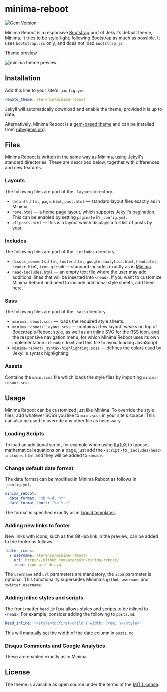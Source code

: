 # minima-reboot

[![Gem Version](https://badge.fury.io/rb/minima-reboot.svg)](https://badge.fury.io/rb/minima-reboot)

Minima Reboot is a responsive [Bootstrap](https://getbootstrap.com/) port of Jekyll's default theme, [Minima](https://github.com/jekyll/minima). It tries to be style-light, following Bootstrap as much as possible. It uses `bootstrap.css` only, and does not load `bootstrap.js`.


[Theme preview](https://aterenin.github.io/minima-reboot/)

![minima theme preview](https://raw.githubusercontent.com/aterenin/minima-reboot/master/screenshot.png)

## Installation

Add this line to your site's `_config.yml`

```yaml
remote_theme: aterenin/minima-reboot
```

Jekyll will automatically download and enable the theme, provided it is up to date.

Alternatively, Minima Reboot is a [gem-based theme](https://jekyllrb.com/docs/themes/) and can be installed from [rubygems.org](https://rubygems.org/gems/minima-reboot).


## Files

Minima Reboot is written in the same way as Minima, using Jekyll's standard directories.
These are described below, together with differences and new features.

### Layouts

The following files are part of the `_layouts` directory.

  - `default.html`, `page.html`, `post.html` &mdash; standard layout files exactly as in Minima.
  - `home.html` &mdash; a home page layout, which supports Jekyll's [pagination](https://jekyllrb.com/docs/pagination/). This can be enabled by setting `paginate` in `_config.yml`.
  - `allposts.html` &mdash; this is a layout which displays a full list of posts by year.

### Includes

The following files are part of the `_includes` directory.

  - `disqus_comments.html`, `footer.html`, `google-analytics.html`, `head.html`, `header.html`, `icon-github` &mdash; standard includes exactly as in [Minima](https://github.com/jekyll/minima).
  - `head-includes.html` &mdash; an empty text file where the user may add additional lines that will be inserted into `<head>`. If you want to customize Minima Reboot and need to include additional style sheets, add them here.

### Sass

The following files are part of the `_sass` directory.

  - `minima-reboot.scss` &mdash; loads the required style sheets.
  - `minima-reboot/_layout.scss` &mdash; contains a few layout tweaks on top of Bootstrap's Reboot style, as well as an inline SVG for the RSS icon, and the responsive navigation menu, for which Minima Reboot uses its own implementation in `header.html` and this file to avoid loading JavaScript.
  - `minima-reboot/_syntax-highlighting.scss` &mdash; defines the colors used by Jekyll's syntax highlighting.

### Assets

Contains the `main.scss` file which loads the style files by importing `minima-reboot.scss`.


## Usage

Minima Reboot can be customized just like Minima.
To override the style files, add whatever SCSS you like to `main.scss` in your site's source.
This can also be used to override any other file as necessary.

### Loading Scripts

To load an additional script, for example when using [KaTeX](https://github.com/khan/katex/) to typeset mathematical equations on a page, just add the `<script>` to `_includes/head-includes.html` and they will be added to `<head>`.

### Change default date format

The date format can be modified in Minima Reboot as follows in `_config.yml`.

```yaml
minima_reboot:
  date_format: "%b %-d, %Y"
  date_format_short: "%b %-d"
```

The format is specified exactly as in [Liquid templates](https://shopify.github.io/liquid/filters/date/).

### Adding new links to footer

New links with icons, such as the GitHub link in the preview, can be added to the footer as follows.

```yaml
footer_icons:
  - username: aterenin/minima-reboot/
    url: https://github.com/aterenin/minima-reboot/
    icon: icon-github.svg
```

The `username` and `url` parameters are mandatory, the `icon` parameter is optional.
This functionality supersedes Minima's `github_username` and `twitter_username`.

### Adding inline styles and scripts

The front matter `head_inline` allows styles and scripts to be inlined to `<head>`.
For example, consider adding the following to `posts.md`.

```yaml
head_inline: "<style>td:first-child { width: 7rem; }</style>"
```

This will manually set the width of the date column in `posts.md`.

### Disqus Comments and Google Analytics

These are enabled exactly as in Minima.


## License

The theme is available as open source under the terms of the [MIT License](https://opensource.org/licenses/MIT).
